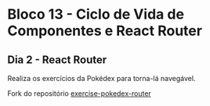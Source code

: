 # Bloco 13 - Ciclo de Vida de Componentes e React Router
## Dia 2 - React Router

Realiza os exercícios da Pokédex para torna-lá navegável.

Fork do repositório [exercise-pokedex-router](https://github.com/tryber/exercise-pokedex-router)